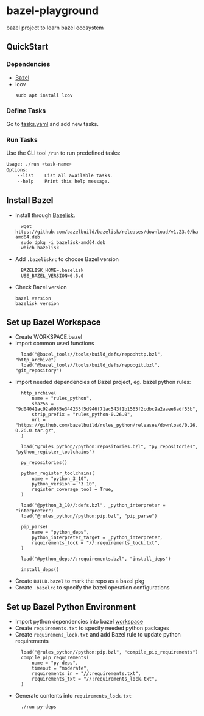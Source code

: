 # bazel-playground
bazel project to learn bazel ecosystem

## QuickStart

### Dependencies
- [Bazel](#install-bazel)
- lcov
  ```
  sudo apt install lcov
  ```

### Define Tasks
Go to [tasks.yaml](./tasks.yaml) and add new tasks.

### Run Tasks
Use the CLI tool `/run` to run predefined tasks:
```bash
Usage: ./run <task-name>
Options:
    --list    List all available tasks.
    --help    Print this help message.

```

## Install Bazel
- Install through [Bazelisk](https://github.com/bazelbuild/bazelisk/releases).
  ```
    wget https://github.com/bazelbuild/bazelisk/releases/download/v1.23.0/bazelisk-amd64.deb
    sudo dpkg -i bazelisk-amd64.deb
    which bazelisk
  ```
- Add `.bazeliskrc` to choose Bazel version
  ```
    BAZELISK_HOME=.bazelisk
    USE_BAZEL_VERSION=6.5.0
  ```
- Check Bazel version
  ```
  bazel version
  bazelisk version
  ```

## Set up Bazel Workspace
- Create WORKSPACE.bazel
- Import common used functions
  ```
    load("@bazel_tools//tools/build_defs/repo:http.bzl", "http_archive")
    load("@bazel_tools//tools/build_defs/repo:git.bzl", "git_repository")
  ```
- Import needed dependencies of Bazel project, eg. bazel python rules:
  ```
    http_archive(
        name = "rules_python",
        sha256 = "9d04041ac92a0985e344235f5d946f71ac543f1b1565f2cdbc9a2aaee8adf55b",
        strip_prefix = "rules_python-0.26.0",
        url = "https://github.com/bazelbuild/rules_python/releases/download/0.26.0/rules_python-0.26.0.tar.gz",
    )

    load("@rules_python//python:repositories.bzl", "py_repositories", "python_register_toolchains")

    py_repositories()

    python_register_toolchains(
        name = "python_3_10",
        python_version = "3.10",
        register_coverage_tool = True,
    )

    load("@python_3_10//:defs.bzl", _python_interpreter = "interpreter")
    load("@rules_python//python:pip.bzl", "pip_parse")

    pip_parse(
        name = "python_deps",
        python_interpreter_target = _python_interpreter,
        requirements_lock = "//:requirements_lock.txt",
    )

    load("@python_deps//:requirements.bzl", "install_deps")

    install_deps()
  ```
- Create `BUILD.bazel` to mark the repo as a bazel pkg
- Create `.bazelrc` to specify the bazel operation configurations

## Set up Bazel Python Environment
- Import python dependencies into bazel [workspace](#set-up-bazel-workspace)
- Create `requirements.txt` to specify needed python packages
- Create `requiremens_lock.txt` and add Bazel rule to update python requirements
  ```
    load("@rules_python//python:pip.bzl", "compile_pip_requirements")
    compile_pip_requirements(
        name = "py-deps",
        timeout = "moderate",
        requirements_in = "//:requirements.txt",
        requirements_txt = "//:requirements_lock.txt",
    )
  ```
- Generate contents into `requirements_lock.txt`
  ```
    ./run py-deps
  ```

